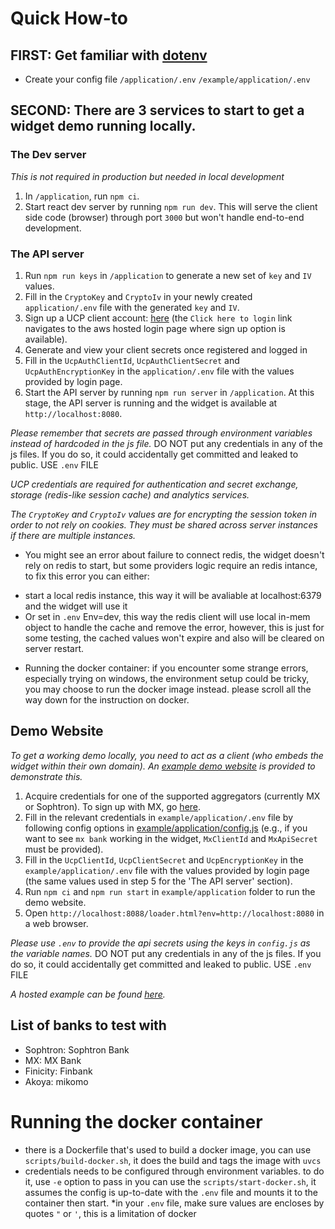 # Quick How-to

## FIRST: Get familiar with [dotenv](https://www.npmjs.com/package/dotenv)
- Create your config file `/application/.env` `/example/application/.env`

## SECOND: There are 3 services to start to get a widget demo running locally.
### The Dev server
*This is not required in production but needed in local development*
  1. In `/application`, run `npm ci`.
  2. Start react dev server by running `npm run dev`. This will serve the client side code (browser) through port `3000` but won't handle end-to-end development.

### The API server
  1. Run `npm run keys` in `/application` to generate a new set of `key` and `IV` values.
  2. Fill in the `CryptoKey` and `CryptoIv` in your newly created `application/.env` file with the generated `key` and `IV`.
  3. Sign up a UCP client account: [here](https://login.universalconnectproject.org/) (the `Click here to login` link navigates to the aws hosted login page where sign up option is available).
  4. Generate and view your client secrets once registered and logged in
  5. Fill in the `UcpAuthClientId`, `UcpAuthClientSecret` and `UcpAuthEncryptionKey` in the `application/.env` file with the values provided by login page.
  6. Start the API server by running `npm run server` in `/application`. At this stage, the API server is running and the widget is available at `http://localhost:8080`.

  *Please remember that secrets are passed through environment variables instead of hardcoded in the js file.*
  DO NOT put any credentials in any of the js files. If you do so, it could accidentally get committed and leaked to public.
  USE `.env` FILE

  *UCP credentials are required for authentication and secret exchange, storage (redis-like session cache) and analytics services.*
  
  *The `CryptoKey` and `CryptoIv` values are for encrypting the session token in order to not rely on cookies. They must be shared across server instances if there are multiple instances.*

  * You might see an error about failure to connect redis, the widget doesn't rely on redis to start, but some providers logic require an redis intance, to fix this error you can either: 
  - start a local redis instance, this way it will be avaliable at localhost:6379 and the widget will use it
  - Or set in `.env` Env=dev, this way the redis client will use local in-mem object to handle the cache and remove the error, however, this is just for some testing, the cached values won't expire and also will be cleared on server restart. 
  * Running the docker container:
    if you encounter some strange errors, especially trying on windows, the environment setup could be tricky, you may choose to run the docker image instead. please scroll all the way down for the instruction on docker.
## Demo Website

*To get a working demo locally, you need to act as a client (who embeds the widget within their own domain). An [example demo website](../example/README.md) is provided to demonstrate this.*

  1. Acquire credentials for one of the supported aggregators (currently MX or Sophtron). To sign up with MX, go [here](https://dashboard.mx.com/sign_up).
  2. Fill in the relevant credentials in `example/application/.env` file by following config options in [example/application/config.js](../example/application/config.js) (e.g., if you want to see `mx bank` working in the widget, `MxClientId` and `MxApiSecret` must be provided).
  3. Fill in the `UcpClientId`, `UcpClientSecret` and `UcpEncryptionKey` in the `example/application/.env` file with the values provided by login page (the same values used in step 5 for the 'The API server' section).
  4. Run `npm ci` and `npm run start` in `example/application` folder to run the demo website.
  5. Open `http://localhost:8088/loader.html?env=http://localhost:8080` in a web browser.

*Please use `.env` to provide the api secrets using the keys in `config.js` as the variable names.*
DO NOT put any credentials in any of the js files. If you do so, it could accidentally get committed and leaked to public.
USE `.env` FILE

*A hosted example can be found [here](https://demo.universalconnectproject.org/loader.html?env=https://widget.universalconnectproject.org).*

## List of banks to test with 
- Sophtron: Sophtron Bank
- MX: MX Bank
- Finicity: Finbank
- Akoya: mikomo

# Running the docker container
- there is a Dockerfile that's used to build a docker image, 
  you can use `scripts/build-docker.sh`, it does the build and tags the image with `uvcs`
- credentials needs to be configured through environment variables. to do it, use `-e` option to pass in
  you can use the `scripts/start-docker.sh`, it assumes the config is up-to-date with the `.env` file and mounts it to the container then start.
*in your `.env` file, make sure values are encloses by quotes `"` or `'`, this is a limitation of docker
